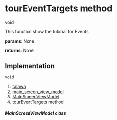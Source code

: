 
<div>

# tourEventTargets method

</div>


void 



This function show the tutorial for Events.

**params**: None

**returns**: None



## Implementation

``` language-dart
void  
```







1.  [talawa](../../index.md)
2.  [main_screen_view_model](../../view_model_main_screen_view_model/)
3.  [MainScreenViewModel](../../view_model_main_screen_view_model/MainScreenViewModel-class.md)
4.  tourEventTargets method

##### MainScreenViewModel class







